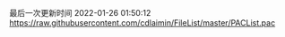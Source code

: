 最后一次更新时间 2022-01-26 01:50:12
https://raw.githubusercontent.com/cdlaimin/FileList/master/PACList.pac

